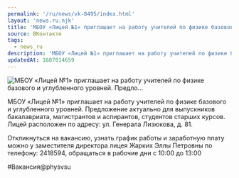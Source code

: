 ```yaml
---
permalink: '/ru/news/vk-8495/index.html'
layout: 'news.ru.njk'
title: 'МБОУ «Лицей №1» приглашает на работу учителей по физике базового и углубленного уровней. Предло…'
source: ВКонтакте
tags:
  - news_ru
description: 'МБОУ «Лицей №1» приглашает на работу учителей по физике базового и углубленного уровней. Предло…'
updatedAt: 1687014659
---
```

![МБОУ «Лицей №1» приглашает на работу учителей по физике базового и углубленного уровней. Предло…](https://sun9-39.userapi.com/impg/Phl9M4LdVrX1kdUGRIE-DAg8NuaaGnT_7-Kwiw/77l-k6-fRGc.jpg?size=510x340&quality=95&sign=b2065b8069ecdb650b3f93b1862d2bde&c_uniq_tag=k9iKZgY_I01TzyHE9ozcg3cJSFzuNJj1ISvm4nHhW7I&type=album)

МБОУ «Лицей №1» приглашает на работу учителей по физике базового и углубленного уровней. Предложение актуально для выпускников бакалавриата, магистрантов и аспирантов, студентов старших курсов. Лицей расположен по адресу: ул. Генерала Лизюкова, д. 81.

Откликнуться на вакансию, узнать график работы и заработную плату можно у заместителя директора лицея Жарких Эллы Петровны по телефону: 2418594, обращаться в рабочие дни с 10:00 до 13:00

#Вакансия@physvsu
